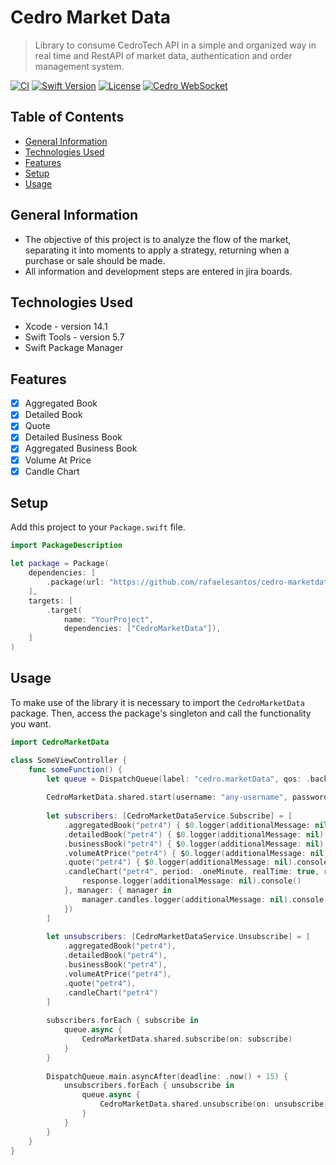 # Cedro Market Data

> Library to consume CedroTech API in a simple and organized way in real time and RestAPI of market data, authentication and order management system.

[![CI](https://github.com/rafaelesantos/cedro-streaming-websocket/actions/workflows/swift.yml/badge.svg)](https://github.com/rafaelesantos/cedro-streaming-websocket/actions/workflows/swift.yml)
[![Swift Version][swift-image]][swift-url]
[![License][license-image]][license-url]
[![Cedro WebSocket][cedro-image]][cedro-url]

## Table of Contents
* [General Information](#general-information)
* [Technologies Used](#technologies-used)
* [Features](#features)
* [Setup](#setup)
* [Usage](#usage)

## General Information

- The objective of this project is to analyze the flow of the market, separating it into moments to apply a strategy, returning when a purchase or sale should be made.
- All information and development steps are entered in jira boards.

## Technologies Used

- Xcode - version 14.1
- Swift Tools - version 5.7
- Swift Package Manager

## Features

- [X] Aggregated Book
- [X] Detailed Book
- [X] Quote
- [X] Detailed Business Book
- [X] Aggregated Business Book
- [X] Volume At Price
- [X] Candle Chart

## Setup

Add this project to your `Package.swift` file.

```swift
import PackageDescription

let package = Package(
    dependencies: [
        .package(url: "https://github.com/rafaelesantos/cedro-marketdata.git", branch: "main")
    ],
    targets: [
        .target(
            name: "YourProject",
            dependencies: ["CedroMarketData"]),
    ]
)
```

## Usage

To make use of the library it is necessary to import the `CedroMarketData` package. Then, access the package's singleton and call the functionality you want.

```swift
import CedroMarketData

class SomeViewController {
    func someFunction() {
        let queue = DispatchQueue(label: "cedro.marketData", qos: .background, attributes: .concurrent)
    
        CedroMarketData.shared.start(username: "any-username", password: "any-password")
    
        let subscribers: [CedroMarketDataService.Subscribe] = [
            .aggregatedBook("petr4") { $0.logger(additionalMessage: nil).console() },
            .detailedBook("petr4") { $0.logger(additionalMessage: nil).console() },
            .businessBook("petr4") { $0.logger(additionalMessage: nil).console() },
            .volumeAtPrice("petr4") { $0.logger(additionalMessage: nil).console() },
            .quote("petr4") { $0.logger(additionalMessage: nil).console(); $1.logger(additionalMessage: nil).console() },
            .candleChart("petr4", period: .oneMinute, realTime: true, response: { response in
                response.logger(additionalMessage: nil).console()
            }, manager: { manager in
                manager.candles.logger(additionalMessage: nil).console()
            })
        ]
    
        let unsubscribers: [CedroMarketDataService.Unsubscribe] = [
            .aggregatedBook("petr4"),
            .detailedBook("petr4"),
            .businessBook("petr4"),
            .volumeAtPrice("petr4"),
            .quote("petr4"),
            .candleChart("petr4")
        ]
    
        subscribers.forEach { subscribe in
            queue.async {
                CedroMarketData.shared.subscribe(on: subscribe)
            }
        }
    
        DispatchQueue.main.asyncAfter(deadline: .now() + 15) {
            unsubscribers.forEach { unsubscribe in
                queue.async {
                    CedroMarketData.shared.unsubscribe(on: unsubscribe)
                }
            }
        }
    }
}
```

[swift-image]: https://img.shields.io/badge/Swift-5.7-orange.svg
[swift-url]: https://www.swift.org/blog/swift-5.7-released/
[license-image]: https://img.shields.io/badge/License-MIT-blue.svg
[license-url]: LICENSE
[cedro-image]: https://img.shields.io/badge/MarketData-Cedro-green.svg
[cedro-url]: https://www.marketdatacloud.com.br/
